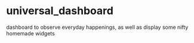 # universal_dashboard
dashboard to observe everyday happenings, as well as display some nifty homemade widgets
